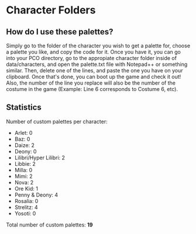 # Character Folders

## How do I use these palettes?

Simply go to the folder of the character you wish to get a palette for, choose a palette you like, and copy the code for it.
Once you have it, you can go into your PCO directory, go to the appropiate character folder inside of data/characters, and
open the palette.txt file with Notepad++ or something similar. Then, delete one of the lines, and paste the one you have on
your clipboard. Once that's done, you can boot up the game and check it out! Also, the number of the line you replace will
also be the number of the costume in the game (Example: Line 6 corresponds to Costume 6, etc).

## Statistics

Number of custom palettes per character:
- Arlet: 0
- Baz: 0
- Daize: 2
- Deony: 0
- Lilibri/Hyper Lilibri: 2
- Libbie: 2
- Milla: 0
- Mimi: 2
- Nova: 2
- Ore Kid: 1
- Penny & Deony: 4
- Rosalia: 0
- Strelitz: 4
- Yosoti: 0

Total number of custom palettes:
**19**
